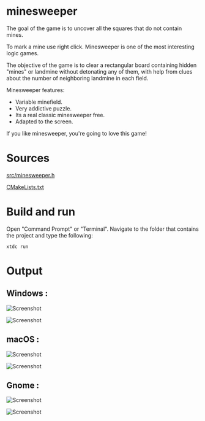 # minesweeper

The goal of the game is to uncover all the squares that do not contain mines.

To mark a mine use right click. Minesweeper is one of the most interesting logic games.

The objective of the game is to clear a rectangular board containing hidden "mines" or landmine without detonating any of them, 
with help from clues about the number of neighboring landmine in each field.

Minesweeper features:
 - Variable minefield.
 - Very addictive puzzle.
 - Its a real classic minesweeper free.
 - Adapted to the screen.
 
 If you like minesweeper, you're going to love this game!
 
# Sources

[src/minesweeper.h](src/minesweeper.h)

[CMakeLists.txt](CMakeLists.txt)

# Build and run

Open "Command Prompt" or "Terminal". Navigate to the folder that contains the project and type the following:

```shell
xtdc run
```

# Output

## Windows :

![Screenshot](../../../../docs/pictures/examples/minesweeper_w.png)

![Screenshot](../../../../docs/pictures/examples/minesweeper_wd.png)

## macOS :

![Screenshot](../../../../docs/pictures/examples/minesweeper_m.png)

![Screenshot](../../../../docs/pictures/examples/minesweeper_md.png)

## Gnome :

![Screenshot](../../../../docs/pictures/examples/minesweeper_g.png)

![Screenshot](../../../../docs/pictures/examples/minesweeper_gd.png)
